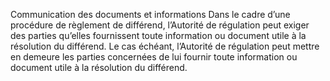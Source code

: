 Communication des documents et informations
Dans le cadre d’une procédure de règlement de différend, l’Autorité de régulation peut exiger des parties qu’elles fournissent toute information ou document utile à la résolution du différend.
Le cas échéant, l’Autorité de régulation peut mettre en demeure les parties concernées de lui fournir toute information ou document utile à la résolution du différend.